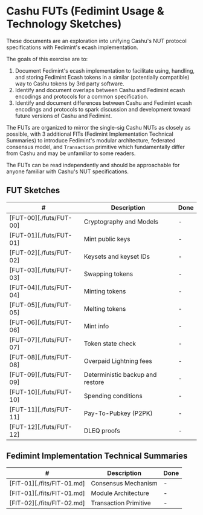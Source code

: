 # Cashu FUTs (Fedimint Usage & Technology Sketches)

These documents are an exploration into unifying Cashu's NUT protocol specifications with Fedimint's ecash implementation. 

The goals of this exercise are to:

1. Document Fedimint's ecash implementation to facilitate using, handling, and storing Fedimint Ecash tokens in a similar (potentially compatible) way to Cashu tokens by 3rd party software.
2. Identify and document overlaps between Cashu and Fedimint ecash encodings and protocols for a common specification.
3. Identify and document differences between Cashu and Fedimint ecash encodings and protocols to spark discussion and development toward future versions of Cashu and Fedimint.

The FUTs are organized to mirror the single-sig Cashu NUTs as closely as possible, with 3 additional FITs (Fedimint Implementation Technical Summaries) to introduce Fedimint's modular architecture, federated consensus model, and `Transaction` primitive which fundamentally differ from Cashu and may be unfamiliar to some readers.

The FUTs can be read independently and should be approachable for anyone familiar with Cashu's NUT specifications.

## FUT Sketches

| # | Description | Done | 
|--- | --- | --- |
| [FUT-00][./futs/FUT-00] | Cryptography and Models          | - |
| [FUT-01][./futs/FUT-01] | Mint public keys                 | - |
| [FUT-02][./futs/FUT-02] | Keysets and keyset IDs           | - |
| [FUT-03][./futs/FUT-03] | Swapping tokens                  | - |
| [FUT-04][./futs/FUT-04] | Minting tokens                   | - |
| [FUT-05][./futs/FUT-05] | Melting tokens                   | - |
| [FUT-06][./futs/FUT-06] | Mint info                        | - |
| [FUT-07][./futs/FUT-07] | Token state check                | - |
| [FUT-08][./futs/FUT-08] | Overpaid Lightning fees          | - |
| [FUT-09][./futs/FUT-09] | Deterministic backup and restore | - |
| [FUT-10][./futs/FUT-10] | Spending conditions              | - |
| [FUT-11][./futs/FUT-11] | Pay-To-Pubkey (P2PK)             | - |
| [FUT-12][./futs/FUT-12] | DLEQ proofs                      | - |

## Fedimint Implementation Technical Summaries

| # | Description | Done |
|--- | --- | --- |
| [FIT-01][./fits/FIT-01.md] | Consensus Mechanism   | - |
| [FIT-01][./fits/FIT-01.md] | Module Architecture   | - |
| [FIT-02][./fits/FIT-02.md] | Transaction Primitive | - |

